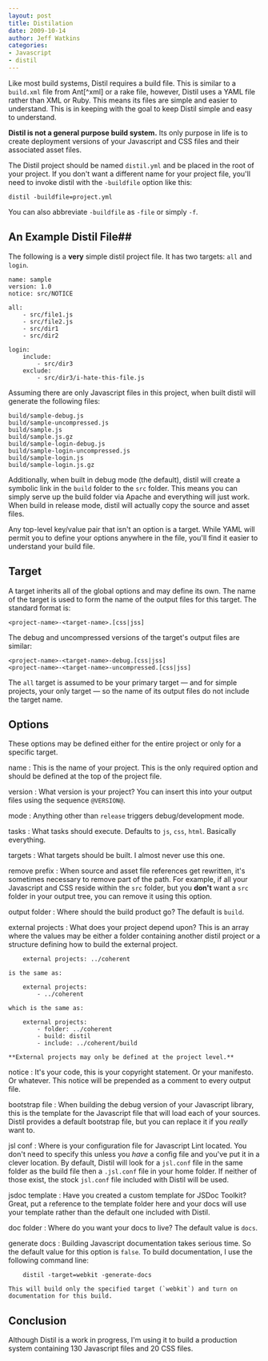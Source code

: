 ```yaml
---
layout: post
title: Distilation
date: 2009-10-14
author: Jeff Watkins
categories:
- Javascript
- distil
---
```


Like most build systems, Distil requires a build file. This is similar to a `build.xml` file from Ant[^xml] or a rake file, however, Distil uses a YAML file rather than XML or Ruby. This means its files are simple and easier to understand. This is in keeping with the goal to keep Distil simple and easy to understand.

**Distil is not a general purpose build system.** Its only purpose in life is to create deployment versions of your Javascript and CSS files and their associated asset files.

The Distil project should be named `distil.yml` and be placed in the root of your project. If you don't want a different name for your project file, you'll need to invoke distil with the `-buildfile` option like this:

	distil -buildfile=project.yml

You can also abbreviate `-buildfile` as `-file` or simply `-f`.

## An Example Distil File##

The following is a **very** simple distil project file. It has two targets: `all` and `login`.

	name: sample
	version: 1.0
	notice: src/NOTICE

	all:
		- src/file1.js
		- src/file2.js
		- src/dir1
		- src/dir2

	login:
		include:
			- src/dir3
		exclude:
			- src/dir3/i-hate-this-file.js

Assuming there are only Javascript files in this project, when built distil will generate the following files:

	build/sample-debug.js
	build/sample-uncompressed.js
	build/sample.js
	build/sample.js.gz
	build/sample-login-debug.js
	build/sample-login-uncompressed.js
	build/sample-login.js
	build/sample-login.js.gz

Additionally, when built in debug mode (the default), distil will create a symbolic link in the `build` folder to the `src` folder. This means you can simply serve up the build folder via Apache and everything will just work. When build in release mode, distil will actually copy the source and asset files.

Any top-level key/value pair that isn't an option is a target. While YAML will permit you to define your options anywhere in the file, you'll find it easier to understand your build file.

## Target ##

A target inherits all of the global options and may define its own. The name of the target is used to form the name of the output files for this target. The standard format is:

	<project-name>-<target-name>.[css|jss]

The debug and uncompressed versions of the target's output files are similar:

	<project-name>-<target-name>-debug.[css|jss]
	<project-name>-<target-name>-uncompressed.[css|jss]

The `all` target is assumed to be your primary target &mdash; and for simple projects, your only target &mdash; so the name of its output files do not include the target name.

## Options ##

These options may be defined either for the entire project or only for a specific target.

name
:	This is the name of your project. This is the only required option and should be defined at the top of the project file.

version
:	What version is your project? You can insert this into your output files using the sequence `@VERSION@`.

mode
:	Anything other than `release` triggers debug/development mode.

tasks
:	What tasks should execute. Defaults to `js`, `css`, `html`. Basically everything.

targets
:	What targets should be built. I almost never use this one.

remove prefix
:	When source and asset file references get rewritten, it's sometimes necessary to remove part of the path. For example, if all your Javascript and CSS reside within the `src` folder, but you **don't** want a `src` folder in your output tree, you can remove it using this option.

output folder
:	Where should the build product go? The default is `build`.

external projects
:	What does your project depend upon? This is an array where the values may be either a folder containing another distil project or a structure defining how to build the external project.

		external projects: ../coherent

	is the same as:

		external projects:
		    - ../coherent

	which is the same as:

		external projects:
		    - folder: ../coherent
		    - build: distil
		    - include: ../coherent/build

	**External projects may only be defined at the project level.**

notice
:	It's your code, this is your copyright statement. Or your manifesto. Or whatever. This notice will be prepended as a comment to every output file.

bootstrap file
:	When building the debug version of your Javascript library, this is the template for the Javascript file that will load each of your sources. Distil provides a default bootstrap file, but you can replace it if you _really_ want to.

jsl conf
:	Where is your configuration file for Javascript Lint located. You don't need to specify this unless you _have_ a config file and you've put it in a clever location. By default, Distil will look for a `jsl.conf` file in the same folder as the build file then a `.jsl.conf` file in your home folder. If neither of those exist, the stock `jsl.conf` file included with Distil will be used.

jsdoc template
:	Have you created a custom template for JSDoc Toolkit? Great, put a reference to the template folder here and your docs will use your template rather than the default one included with Distil.

doc folder
:	Where do you want your docs to live? The default value is `docs`.

generate docs
:	Building Javascript documentation takes serious time. So the default value for this option is `false`. To build documentation, I use the following command line:

        distil -target=webkit -generate-docs

	This will build only the specified target (`webkit`) and turn on documentation for this build.

## Conclusion ##

Although Distil is a work in progress, I'm using it to build a production system containing 130 Javascript files and 20 CSS files.

